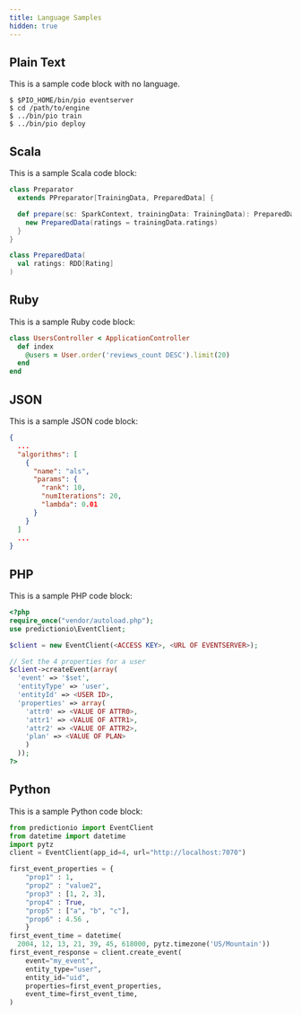 ```yaml
---
title: Language Samples
hidden: true
---
```


<!--
Licensed to the Apache Software Foundation (ASF) under one or more
contributor license agreements.  See the NOTICE file distributed with
this work for additional information regarding copyright ownership.
The ASF licenses this file to You under the Apache License, Version 2.0
(the "License"); you may not use this file except in compliance with
the License.  You may obtain a copy of the License at

    http://www.apache.org/licenses/LICENSE-2.0

Unless required by applicable law or agreed to in writing, software
distributed under the License is distributed on an "AS IS" BASIS,
WITHOUT WARRANTIES OR CONDITIONS OF ANY KIND, either express or implied.
See the License for the specific language governing permissions and
limitations under the License.
-->

## Plain Text

This is a sample code block with no language.

```
$ $PIO_HOME/bin/pio eventserver
$ cd /path/to/engine
$ ../bin/pio train
$ ../bin/pio deploy
```

## Scala

This is a sample Scala code block:

```scala
class Preparator
  extends PPreparator[TrainingData, PreparedData] {

  def prepare(sc: SparkContext, trainingData: TrainingData): PreparedData = {
    new PreparedData(ratings = trainingData.ratings)
  }
}

class PreparedData(
  val ratings: RDD[Rating]
)
```

## Ruby

This is a sample Ruby code block:

```ruby
class UsersController < ApplicationController
  def index
    @users = User.order('reviews_count DESC').limit(20)
  end
end
```

## JSON

This is a sample JSON code block:

```json
{
  ...
  "algorithms": [
    {
      "name": "als",
      "params": {
        "rank": 10,
        "numIterations": 20,
        "lambda": 0.01
      }
    }
  ]
  ...
}
```

## PHP

This is a sample PHP code block:

```php
<?php
require_once("vendor/autoload.php");
use predictionio\EventClient;

$client = new EventClient(<ACCESS KEY>, <URL OF EVENTSERVER>);

// Set the 4 properties for a user
$client->createEvent(array(
  'event' => '$set',
  'entityType' => 'user',
  'entityId' => <USER ID>,
  'properties' => array(
    'attr0' => <VALUE OF ATTR0>,
    'attr1' => <VALUE OF ATTR1>,
    'attr2' => <VALUE OF ATTR2>,
    'plan' => <VALUE OF PLAN>
    )
  ));
?>
```

## Python

This is a sample Python code block:

```python
from predictionio import EventClient
from datetime import datetime
import pytz
client = EventClient(app_id=4, url="http://localhost:7070")

first_event_properties = {
    "prop1" : 1,
    "prop2" : "value2",
    "prop3" : [1, 2, 3],
    "prop4" : True,
    "prop5" : ["a", "b", "c"],
    "prop6" : 4.56 ,
    }
first_event_time = datetime(
  2004, 12, 13, 21, 39, 45, 618000, pytz.timezone('US/Mountain'))
first_event_response = client.create_event(
    event="my_event",
    entity_type="user",
    entity_id="uid",
    properties=first_event_properties,
    event_time=first_event_time,
)
```
